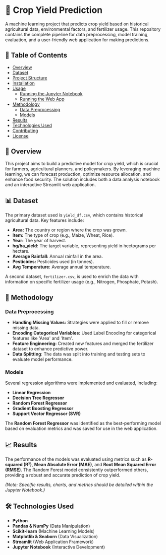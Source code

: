 # 🌱 Crop Yield Prediction

A machine learning project that predicts crop yield based on historical agricultural data, environmental factors, and fertilizer usage. This repository contains the complete pipeline for data preprocessing, model training, evaluation, and a user-friendly web application for making predictions.

## 📖 Table of Contents

- [Overview](#overview)
- [Dataset](#dataset)
- [Project Structure](#project-structure)
- [Installation](#installation)
- [Usage](#usage)
  - [Running the Jupyter Notebook](#running-the-jupyter-notebook)
  - [Running the Web App](#running-the-web-app)
- [Methodology](#methodology)
  - [Data Preprocessing](#data-preprocessing)
  - [Models](#models)
- [Results](#results)
- [Technologies Used](#technologies-used)
- [Contributing](#contributing)
- [License](#license)

## 🎯 Overview

This project aims to build a predictive model for crop yield, which is crucial for farmers, agricultural planners, and policymakers. By leveraging machine learning, we can forecast production, optimize resource allocation, and enhance food security. The solution includes both a data analysis notebook and an interactive Streamlit web application.

## 📊 Dataset

The primary dataset used is `yield_df.csv`, which contains historical agricultural data. Key features include:
- **Area:** The country or region where the crop was grown.
- **Item:** The type of crop (e.g., Maize, Wheat, Rice).
- **Year:** The year of harvest.
- **hg/ha_yield:** The target variable, representing yield in hectograms per hectare.
- **Average Rainfall:** Annual rainfall in the area.
- **Pesticides:** Pesticides used (in tonnes).
- **Avg Temperature:** Average annual temperature.

A second dataset, `fertilizer.csv`, is used to enrich the data with information on specific fertilizer usage (e.g., Nitrogen, Phosphate, Potash).

## 🔬 Methodology

### Data Preprocessing

- **Handling Missing Values:** Strategies were applied to fill or remove missing data.
- **Encoding Categorical Variables:** Used Label Encoding for categorical features like 'Area' and 'Item'.
- **Feature Engineering:** Created new features and merged the fertilizer dataset to enhance predictive power.
- **Data Splitting:** The data was split into training and testing sets to evaluate model performance.

### Models

Several regression algorithms were implemented and evaluated, including:
- **Linear Regression**
- **Decision Tree Regressor**
- **Random Forest Regressor**
- **Gradient Boosting Regressor**
- **Support Vector Regressor (SVR)**

The **Random Forest Regressor** was identified as the best-performing model based on evaluation metrics and was saved for use in the web application.

## 📈 Results

The performance of the models was evaluated using metrics such as **R-squared (R²)**, **Mean Absolute Error (MAE)**, and **Root Mean Squared Error (RMSE)**. The Random Forest model consistently outperformed others, providing a robust and accurate prediction of crop yield.

*(Note: Specific results, charts, and metrics should be detailed within the Jupyter Notebook.)*

## 🛠️ Technologies Used

- **Python**
- **Pandas & NumPy** (Data Manipulation)
- **Scikit-learn** (Machine Learning Models)
- **Matplotlib & Seaborn** (Data Visualization)
- **Streamlit** (Web Application Framework)
- **Jupyter Notebook** (Interactive Development)
